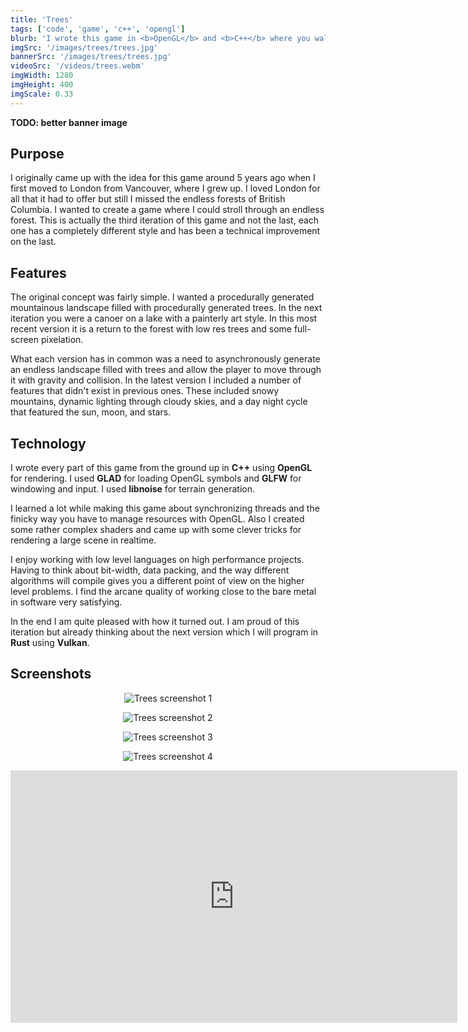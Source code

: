 ```yaml
---
title: 'Trees'
tags: ['code', 'game', 'c++', 'opengl']
blurb: 'I wrote this game in <b>OpenGL</b> and <b>C++</b> where you walk through an endless stylized forest. It is beautiful and I am proud of it.'
imgSrc: '/images/trees/trees.jpg'
bannerSrc: '/images/trees/trees.jpg'
videoSrc: '/videos/trees.webm'
imgWidth: 1280
imgHeight: 400
imgScale: 0.33
---
```


**TODO: better banner image**

## Purpose

I originally came up with the idea for this game around 5 years ago when I first moved to London from Vancouver, where I grew up. I loved London for all that it had to offer but still I missed the endless forests of British Columbia. I wanted to create a game where I could stroll through an endless forest. This is actually the third iteration of this game and not the last, each one has a completely different style and has been a technical improvement on the last.

## Features

The original concept was fairly simple. I wanted a procedurally generated mountainous landscape filled with procedurally generated trees. In the next iteration you were a canoer on a lake with a painterly art style. In this most recent version it is a return to the forest with low res trees and some full-screen pixelation.

What each version has in common was a need to asynchronously generate an endless landscape filled with trees and allow the player to move through it with gravity and collision. In the latest version I included a number of features that didn't exist in previous ones. These included snowy mountains, dynamic lighting through cloudy skies, and a day night cycle that featured the sun, moon, and stars.

## Technology

I wrote every part of this game from the ground up in **C++** using **OpenGL** for rendering. I used **GLAD** for loading OpenGL symbols and **GLFW** for windowing and input. I used **libnoise** for terrain generation.

I learned a lot while making this game about synchronizing threads and the finicky way you have to manage resources with OpenGL. Also I created some rather complex shaders and came up with some clever tricks for rendering a large scene in realtime.

I enjoy working with low level languages on high performance projects. Having to think about bit-width, data packing, and the way different algorithms will compile gives you a different point of view on the higher level problems. I find the arcane quality of working close to the bare metal in software very satisfying.

In the end I am quite pleased with how it turned out. I am proud of this iteration but already thinking about the next version which I will program in **Rust** using **Vulkan**.

## Screenshots
<center>

![Trees screenshot 1](/images/trees/mpv-shot0010.jpg) 

![Trees screenshot 2](/images/trees/mpv-shot0011.jpg)

![Trees screenshot 3](/images/trees/mpv-shot0012.jpg)

![Trees screenshot 4](/images/trees/mpv-shot0013.jpg)

<iframe width="715" height="404" src="https://www.youtube.com/embed/f4zIOuDnpvk" title="YouTube video player" frameborder="0" allow="accelerometer; autoplay; clipboard-write; encrypted-media; gyroscope; picture-in-picture; web-share" allowfullscreen></iframe>
</center>